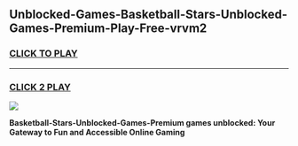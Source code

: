 
## Unblocked-Games-Basketball-Stars-Unblocked-Games-Premium-Play-Free-vrvm2
<h3>
<a href="https://premium76.site?title=Basketball-Stars-Unblocked-Games-Premium&ref=10A">CLICK TO PLAY</a></h3>
<hr>

<h3>
<a href="https://premium76.site?title=Basketball-Stars-Unblocked-Games-Premium&ref=10A">CLICK 2 PLAY</a>
  
</h3>

<a href="https://premium76.site?title=Basketball-Stars-Unblocked-Games-Premium&ref=10A"><img src="https://clearcache.store/games.png"></a>


**Basketball-Stars-Unblocked-Games-Premium games unblocked: Your Gateway to Fun and Accessible Online Gaming**
